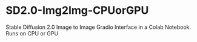 # SD2.0-Img2Img-CPUorGPU
Stable Diffusion 2.0 Image to Image Gradio Interface in a Colab Notebook. Runs on CPU or GPU
